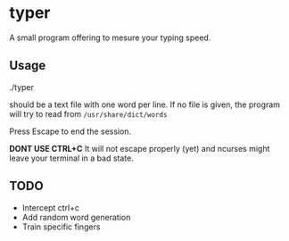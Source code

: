 # typer
A small program offering to mesure your typing speed.

## Usage
./typer <dictionary>

<dicctionary> should be a text file with one word per line.
If no file is given, the program will try to read from `/usr/share/dict/words`

Press Escape to end the session.

**DONT USE CTRL+C**
It will not escape properly (yet) and ncurses might leave your terminal in a bad state.

## TODO
* Intercept ctrl+c
* Add random word generation
* Train specific fingers
